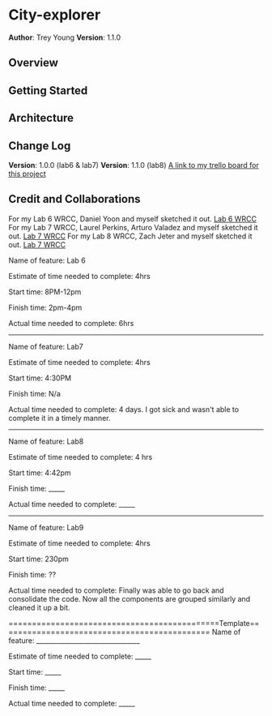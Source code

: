 # City-explorer

**Author**: Trey Young
**Version**: 1.1.0

## Overview
<!-- Provide a high level overview of what this application is and why you are building it, beyond the fact that it's an assignment for this class. (i.e. What's your problem domain?) -->

## Getting Started
<!-- What are the steps that a user must take in order to build this app on their own machine and get it running? -->

## Architecture
<!-- Provide a detailed description of the application design. What technologies (languages, libraries, etc) you're using, and any other relevant design information. -->

## Change Log
<!-- Use this area to document the iterative changes made to your application as each feature is successfully implemented. Use time stamps. Here's an example:

01-01-2001 4:59pm - Application now has a fully-functional express server, with a GET route for the location resource. -->

**Version**: 1.0.0 (lab6 & lab7)
**Version**: 1.1.0 (lab8)
[A link to my trello board for this project](https://trello.com/b/gC2nK98c/module-2-city-explorer)
## Credit and Collaborations
<!-- Give credit (and a link) to other people or resources that helped you build this application. -->
For my Lab 6 WRCC, Daniel Yoon and myself sketched it out. 
[Lab 6 WRCC](https://docs.google.com/drawings/d/1Tkxp3Tv0wyyU8MDvq5erv-_a8AJENkYlkxesk4n3XBg/edit)
For my Lab 7 WRCC, Laurel Perkins, Arturo Valadez and myself sketched it out. 
[Lab 7 WRCC](https://docs.google.com/drawings/d/1hTCB9uyRBhU90Edg4LKK2CSb-1urZN1S1_HH6GuVr2s/edit)
For my Lab 8 WRCC, Zach Jeter and myself sketched it out. 
[Lab 7 WRCC](https://docs.google.com/drawings/d/1L3DVBUK16m5qSKSUEWH7KMqYzLUhXkWADK2697t3jeA/edit)


Name of feature: Lab 6

Estimate of time needed to complete: 4hrs

Start time: 8PM-12pm

Finish time: 2pm-4pm

Actual time needed to complete: 6hrs

------------------------------------------------------------------------------------------

Name of feature: Lab7

Estimate of time needed to complete: 4hrs

Start time: 4:30PM

Finish time: N/a

Actual time needed to complete: 4 days. I got sick and wasn't able to complete it in a timely manner.

------------------------------------------------------------------------------------------

Name of feature: Lab8

Estimate of time needed to complete: 4 hrs

Start time: 4:42pm

Finish time: _____

Actual time needed to complete: _____


---------------------------------------------------------------------------------------------

Name of feature: Lab9

Estimate of time needed to complete: 4hrs

Start time: 230pm

Finish time: ??

Actual time needed to complete: Finally was able to go back and consolidate the code. Now all the components are grouped similarly and cleaned it up a bit.

=============================================Template=============================================
Name of feature: ________________________________

Estimate of time needed to complete: _____

Start time: _____

Finish time: _____

Actual time needed to complete: _____
